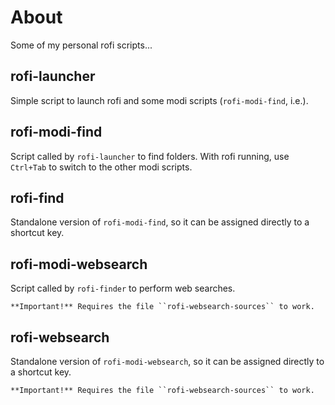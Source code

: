 # About

Some of my personal rofi scripts...

## rofi-launcher

Simple script to launch rofi and some modi scripts (``rofi-modi-find``, i.e.).

## rofi-modi-find

Script called by ``rofi-launcher`` to find folders. With rofi running, use ``Ctrl+Tab`` to switch to the other modi scripts.  

## rofi-find

Standalone version of ``rofi-modi-find``, so it can be assigned directly to a shortcut key.

## rofi-modi-websearch

Script called by ``rofi-finder`` to perform web searches.

    **Important!** Requires the file ``rofi-websearch-sources`` to work.

## rofi-websearch

Standalone version of ``rofi-modi-websearch``, so it can be assigned directly to a shortcut key.

    **Important!** Requires the file ``rofi-websearch-sources`` to work.
